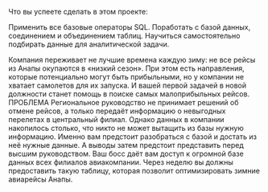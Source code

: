 Что вы успеете сделать в этом проекте:

Применить все базовые операторы SQL.
Поработать с базой данных, соединением и объединением таблиц.
Научиться самостоятельно подбирать данные для аналитической задачи.

Компания переживает не лучшие времена каждую зиму: не все рейсы из Анапы окупаются в «низкий сезон». При этом есть направления, которые потенциально могут быть прибыльными, но у компании не хватает самолетов для их запуска. И вашей первой задачей в новой должности станет помощь в поиске самых малоприбыльных рейсов.
ПРОБЛЕМА
Региональное руководство не принимает решений об отмене рейсов, а только передаёт информацию о невыгодных перелетах в центральный филиал. Однако данных в компании накопилось столько, что никто не может вытащить из базы нужную информацию. Именно вам предстоит разобраться с базой и достать из неё нужные данные. А выводы затем предстоит представить перед высшим руководством.
Ваш босс даёт вам доступ к огромной базе данных всех филиалов авиакомпании. Через неделю вы должны предоставить такую таблицу, которая позволит оптимизировать зимние авиарейсы Анапы.
